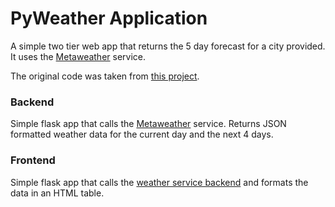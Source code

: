 # PyWeather Application
A simple two tier web app that returns the 5 day forecast for a city provided. It uses the [Metaweather](https://www.metaweather.com/) service.

The original code was taken from [this project](https://github.com/tunzor/k8s-practice/tree/master/pyweather).

### Backend
Simple flask app that calls the [Metaweather](https://www.metaweather.com/) service. Returns JSON formatted weather data for the current day and the next 4 days.  

### Frontend
Simple flask app that calls the [weather service backend](../backend/README.md) and formats the data in an HTML table.  